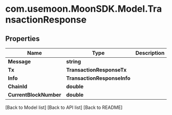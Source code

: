 # com.usemoon.MoonSDK.Model.TransactionResponse

## Properties

| Name                   | Type                        | Description | Notes |
| ---------------------- | --------------------------- | ----------- | ----- |
| **Message**            | **string**                  |             |       |
| **Tx**                 | **TransactionResponseTx**   |             |       |
| **Info**               | **TransactionResponseInfo** |             |       |
| **ChainId**            | **double**                  |             |       |
| **CurrentBlockNumber** | **double**                  |             |       |

\[Back to Model list] \[Back to API list] \[Back to README]
